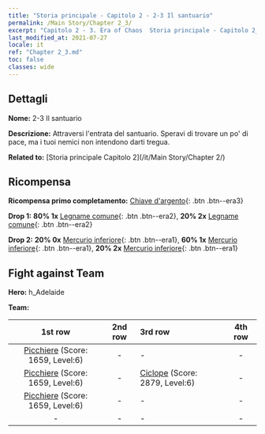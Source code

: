 ```yaml
---
title: "Storia principale - Capitolo 2 - 2-3 Il santuario"
permalink: /Main Story/Chapter 2_3/
excerpt: "Capitolo 2 - 3. Era of Chaos  Storia principale - Capitolo 2_3. 2-3 Il santuario"
last_modified_at: 2021-07-27
locale: it
ref: "Chapter 2_3.md"
toc: false
classes: wide
---
```


## Dettagli

 **Nome:** 2-3 Il santuario

 **Descrizione:** Attraversi l'entrata del santuario. Speravi di trovare un po' di pace, ma i tuoi nemici non intendono darti tregua.

 **Related to:** [Storia principale Capitolo 2](/it/Main Story/Chapter 2/)

## Ricompensa

 **Ricompensa primo completamento:** [Chiave d'argento](/ItemsIT/con_693/){: .btn .btn--era3}

 **Drop 1:** **80% 1x** [Legname comune](/ItemsIT/mat_7/){: .btn .btn--era2}, **20% 2x** [Legname comune](/ItemsIT/mat_7/){: .btn .btn--era2}

 **Drop 2:** **20% 0x** [Mercurio inferiore](/ItemsIT/mat_2/){: .btn .btn--era1}, **60% 1x** [Mercurio inferiore](/ItemsIT/mat_2/){: .btn .btn--era1}, **20% 2x** [Mercurio inferiore](/ItemsIT/mat_2/){: .btn .btn--era1}


## Fight against Team
 **Hero:** h_Adelaide

 **Team:**


  | 1st row | 2nd row | 3rd row | 4th row |
  |:----:|:----:|:----|:----:|
  | [Picchiere](/it/units/Pikeman/) (Score: 1659, Level:6)  | - | - | - |
  | [Picchiere](/it/units/Pikeman/) (Score: 1659, Level:6)  | - | [Ciclope](/it/units/Cyclops/) (Score: 2879, Level:6)  | - |
  | [Picchiere](/it/units/Pikeman/) (Score: 1659, Level:6)  | - | - | - |
  | - | - | - | - |


